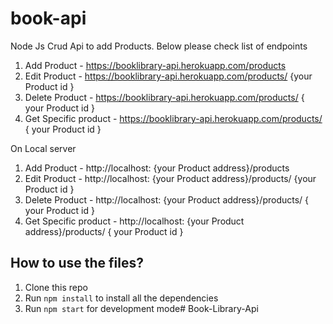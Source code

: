 # book-api

Node Js Crud Api to add Products. Below please check list of endpoints

1. Add Product - https://booklibrary-api.herokuapp.com/products
2. Edit Product - https://booklibrary-api.herokuapp.com/products/ {your Product id }
3. Delete Product - https://booklibrary-api.herokuapp.com/products/ { your Product id }
4. Get Specific product - https://booklibrary-api.herokuapp.com/products/ { your Product id }

On Local server

1. Add Product - http://localhost: {your Product address}/products
2. Edit Product - http://localhost: {your Product address}/products/ {your Product id }
3. Delete Product - http://localhost: {your Product address}/products/ { your Product id }
4. Get Specific product - http://localhost: {your Product address}/products/ { your Product id }

## How to use the files?

1. Clone this repo
2. Run `npm install` to install all the dependencies
3. Run `npm start` for development mode# Book-Library-Api
